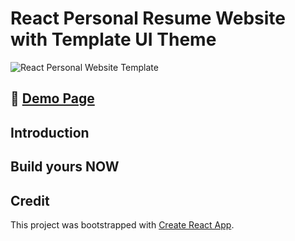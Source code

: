

# React Personal Resume Website with Template UI Theme 
![React Personal Website Template](https://github.com/waynezhang1995/react-personal-website-template/blob/master/demo/Demo1.png?raw=true)

## 🎉 [Demo Page](https://waynezhang1995.github.io/react-personal-website-template/)
## Introduction
## Build yours NOW
## Credit
This project was bootstrapped with [Create React App](https://github.com/facebook/create-react-app).

